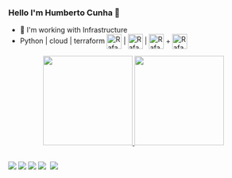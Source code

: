  ### Hello I'm Humberto Cunha 👋

- 🔭 I'm working with Infrastructure 
-   Python | cloud | terraform <img align="center" alt="Rafa-Python" height="30" width="30" src="https://user-images.githubusercontent.com/79642492/188317815-4f872eeb-e405-4bf7-873c-6620ce81ba66.png" /> | <img align="center" alt="Rafa-Python" height="30" width="30" src="https://user-images.githubusercontent.com/79642492/188318078-f7e10a17-0a53-4487-8b58-44f4ace77e4b.png" /> | <img align="center" alt="Rafa-Python" height="30" width="30" src="https://user-images.githubusercontent.com/79642492/188318226-14687bd7-dc6a-49ae-850d-5555f6da05e6.png" /> + <img align="center" alt="Rafa-Python" height="30" width="30" src="https://user-images.githubusercontent.com/79642492/188318321-a18800e6-4d07-452e-a497-e7f683b4c2e2.png" />

 
 <div align="center">
  <a href="https://github.com/humbertocrispim">
  <img height="180em" src="https://github-readme-stats.vercel.app/api?username=humbertocrispim&show_icons=true&theme=dracula&include_all_commits=true&count_private=true"/>
  <img height="180em" src="https://github-readme-stats.vercel.app/api/top-langs/?username=humbertocrispim&layout=compact&langs_count=7&theme=dracula"/>
</div>



 
   ##
 
 <div> 
  <a href="https://instagram.com/humbertocunhac" target="_blank"><img src="https://img.shields.io/badge/-Instagram-%23E4405F?style=for-the-badge&logo=instagram&logoColor=white" target="_blank"></a>
 	<a href="https://www.twitch.tv/" target="_blank"><img src="https://img.shields.io/badge/Twitch-9146FF?style=for-the-badge&logo=twitch&logoColor=white" target="_blank"></a>
 <a href="https://discord.gg/" target="_blank"><img src="https://img.shields.io/badge/Discord-7289DA?style=for-the-badge&logo=discord&logoColor=white" target="_blank"></a> 
  <a href = "mailto:humberto.cunha.crispim@gmail.com"><img src="https://img.shields.io/badge/-Gmail-%23333?style=for-the-badge&logo=gmail&logoColor=white" target="_blank"></a>
  <a href="https://www.linkedin.com/in/humberto-cunha-324182112/" target="_blank"><img target="_blank"></a> 
  <a href="https://t.me/humbertocunhacrispim" target="_blank"><img src="https://img.shields.io/badge/Telegram-2CA5E0?style=for-the-badge&logo=telegram&logoColor=white" target="_blank"></a> 
  

